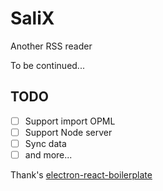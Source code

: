 # SaliX

Another RSS reader

To be continued...

## TODO

- [ ] Support import OPML
- [ ] Support Node server
- [ ] Sync data
- [ ] and more...

Thank's [electron-react-boilerplate](https://github.com/electron-react-boilerplate/electron-react-boilerplate)
